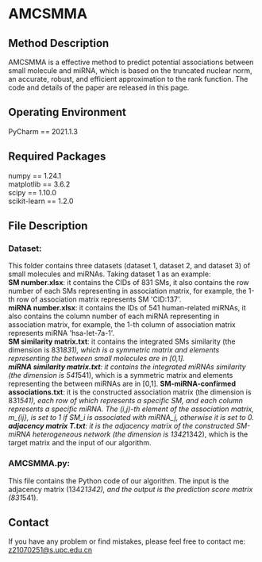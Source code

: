# AMCSMMA
## Method Description
AMCSMMA is a effective method to predict potential associations between small molecule and miRNA, which is based on the truncated nuclear norm, an accurate, robust, and efficient approximation to the rank function. The code and details of the paper are released in this page.

## Operating Environment
PyCharm == 2021.1.3

## Required Packages
numpy == 1.24.1   
matplotlib == 3.6.2   
scipy == 1.10.0   
scikit-learn == 1.2.0

## File Description
### Dataset: 
This folder contains three datasets (dataset 1, dataset 2, and dataset 3) of small molecules and miRNAs. Taking dataset 1 as an example:     
**SM number.xlsx**: it contains the CIDs of 831 SMs, it also contains the row number of each SMs representing in association matrix, for example, the 1-th row of association matrix represents SM 'CID:137'.   
**miRNA number.xlsx**: it contains the IDs of 541 human-related miRNAs, it also contains the column number of each miRNA representing in association matrix, for example, the 1-th column of association matrix represents miRNA 'hsa-let-7a-1'.   
**SM similarity matrix.txt**: it contains the integrated SMs similarity (the dimension is 831*831), which is a symmetric matrix and elements representing the  between small molecules are in [0,1].    
**miRNA similarity matrix.txt**: it contains the integrated miRNAs similarity (the dimension is 541*541), which is a symmetric matrix and elements representing the  between miRNAs are in [0,1]. 
**SM-miRNA-confirmed associations.txt**: it is the constructed association matrix (the dimension is 831*541), each row of which represents a specific SM, and each column represents a specific miRNA. The (i,j)-th element of the association matrix, m_{ij}, is set to 1 if SM_i is associated with miRNA_j, otherwise it is set to 0.    
**adjacency matrix T.txt**: it is the adjacency matrix of the constructed SM-miRNA heterogeneous network (the dimension is 1342*1342), which is the target matrix and the input of our algorithm.
### AMCSMMA.py:   
This file contains the Python code of our algorithm. The input is the adjacency matrix (1342*1342), and the output is the prediction score matrix (831*541).

## Contact
If you have any problem or find mistakes, please feel free to contact me: z21070251@s.upc.edu.cn


